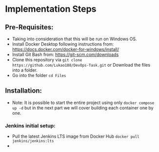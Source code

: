 # Implementation Steps

## Pre-Requisites:
- Taking into consideration that this will be run on Windows OS.
- Install Docker Desktop following instructions from: https://docs.docker.com/docker-for-windows/install/
- Install Git Bash from: https://git-scm.com/downloads
- Clone this repository via `git clone https://github.com/Lukao188/DevOps-Task.git` or Download the files into a folder.
- Go into the folder `cd Files`

## Installation:
- Note: It is possible to start the entire project using only `docker compose up -d` but in the next part we will cover building each container one by one.
### Jenkins initial setup:
- Pull the latest Jenkins LTS image from Docker Hub `docker pull jenkins/jenkins:lts`
- 
